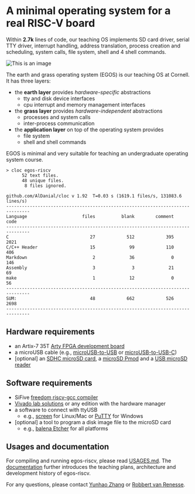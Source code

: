 # A minimal operating system for a real RISC-V board

Within **2.7k** lines of code, our teaching OS implements SD card driver, serial TTY driver, interrupt handling, address translation, process creation and scheduling, system calls, file system, shell and 4 shell commands.

![This is an image](https://dolobyte.net/print/egos-riscv.jpg)

The earth and grass operating system (EGOS) is our teaching OS at Cornell. It has three layers: 

* the **earth layer** provides *hardware-specific* abstractions
    * tty and disk device interfaces
    * cpu interrupt and memory management interfaces
* the **grass layer** provides *hardware-independent* abstractions
    * processes and system calls
    * inter-process communication
* the **application layer** on top of the operating system provides
    * file system
    * shell and shell commands

EGOS is minimal and very suitable for teaching an undergraduate operating system course.

```shell
> cloc egos-riscv
      52 text files.
      48 unique files.                              
       8 files ignored.

github.com/AlDanial/cloc v 1.92  T=0.03 s (1619.1 files/s, 131083.6 lines/s)
-------------------------------------------------------------------------------
Language                     files          blank        comment           code
-------------------------------------------------------------------------------
C                               27            512            395           2021
C/C++ Header                    15             99            110            406
Markdown                         2             36              0            146
Assembly                         3              3             21             69
make                             1             12              0             56
-------------------------------------------------------------------------------
SUM:                            48            662            526           2698
-------------------------------------------------------------------------------
```

## Hardware requirements
* an Artix-7 35T [Arty FPGA development board](https://digilent.com/shop/arty-a7-artix-7-fpga-development-board/)
* a microUSB cable (e.g., [microUSB-to-USB](https://www.amazon.com/CableCreation-Charging-Shielded-Charger-Compatible/dp/B07CKXQ9NB?ref_=ast_sto_dp&th=1&psc=1) or [microUSB-to-USB-C](https://www.amazon.com/dp/B0744BKDRD?psc=1&ref=ppx_yo2_dt_b_product_details))
* [optional] an [SDHC microSD card](https://www.amazon.com/dp/B073K14CVB?ref=ppx_yo2_dt_b_product_details&th=1), a [microSD Pmod](https://digilent.com/reference/pmod/pmodmicrosd/start?redirect=1) and a [USB microSD reader](https://www.amazon.com/dp/B07G5JV2B5?psc=1&ref=ppx_yo2_dt_b_product_details)

## Software requirements
* SiFive [freedom riscv-gcc compiler](https://github.com/sifive/freedom-tools/releases/tag/v2020.04.0-Toolchain.Only)
* [Vivado lab solutions](https://www.xilinx.com/support/download.html) or any edition with the hardware manager
* a software to connect with ttyUSB
    * e.g., [screen](https://linux.die.net/man/1/screen) for Linux/Mac or [PuTTY](https://www.putty.org/) for Windows
* [optional] a tool to program a disk image file to the microSD card 
    * e.g., [balena Etcher](https://www.balena.io/etcher/) for all platforms

## Usages and documentation

For compiling and running egos-riscv, please read [USAGES.md](USAGES.md). 
The [documentation](../../../documentation) further introduces the teaching plans, architecture and development history of egos-riscv.

For any questions, please contact [Yunhao Zhang](https://dolobyte.net/) or [Robbert van Renesse](https://www.cs.cornell.edu/home/rvr/).
